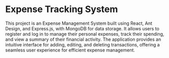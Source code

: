 # Expense Tracking System
 This project is an Expense Management System built using React, Ant Design, and Express.js, with MongoDB for data storage. It allows users to register and log in to manage their personal expenses, track their spending, and view a summary of their financial activity. The application provides an intuitive interface for adding, editing, and deleting transactions, offering a seamless user experience for efficient expense management.
